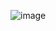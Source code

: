![image](https://user-images.githubusercontent.com/93210173/227485735-eaa1bd17-64e5-4f5a-ae02-95392903cfad.png)
